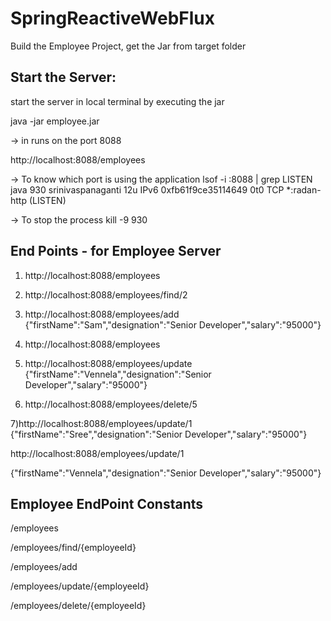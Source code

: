 # SpringReactiveWebFlux




Build the Employee Project, get the Jar from target folder



Start the Server:
----------------------
start the server in local terminal by executing the jar

java -jar employee.jar

-> in runs on the port 8088


http://localhost:8088/employees


-> To know which port is using the application
lsof -i :8088 | grep LISTEN
java      930 srinivaspanaganti   12u  IPv6 0xfb61f9ce35114649      0t0  TCP *:radan-http (LISTEN)


-> To stop the process
kill -9 930





End Points - for Employee Server
-----------------------------------

1) http://localhost:8088/employees

2) http://localhost:8088/employees/find/2

3) http://localhost:8088/employees/add
{"firstName":"Sam","designation":"Senior Developer","salary":"95000"}

4)  http://localhost:8088/employees

5) http://localhost:8088/employees/update
{"firstName":"Vennela","designation":"Senior Developer","salary":"95000"}

6) http://localhost:8088/employees/delete/5


7)http://localhost:8088/employees/update/1
{"firstName":"Sree","designation":"Senior Developer","salary":"95000"}


http://localhost:8088/employees/update/1

{"firstName":"Vennela","designation":"Senior Developer","salary":"95000"}





Employee EndPoint Constants
----------------------------

/employees

/employees/find/{employeeId}

/employees/add

/employees/update/{employeeId}

/employees/delete/{employeeId}
